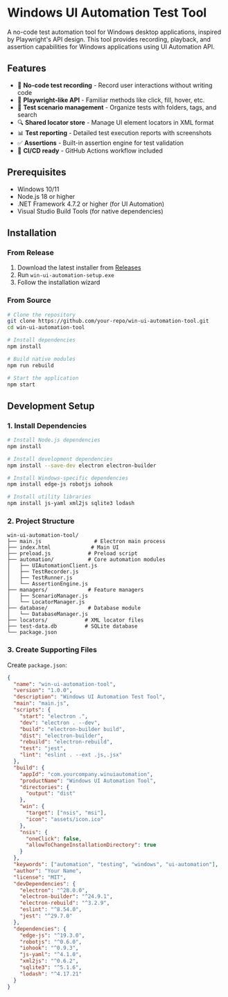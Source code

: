 # Windows UI Automation Test Tool

A no-code test automation tool for Windows desktop applications, inspired by Playwright's API design. This tool provides recording, playback, and assertion capabilities for Windows applications using UI Automation API.

## Features

- 🎯 **No-code test recording** - Record user interactions without writing code
- 🔄 **Playwright-like API** - Familiar methods like click, fill, hover, etc.
- 📁 **Test scenario management** - Organize tests with folders, tags, and search
- 🔍 **Shared locator store** - Manage UI element locators in XML format
- 📊 **Test reporting** - Detailed test execution reports with screenshots
- ✅ **Assertions** - Built-in assertion engine for test validation
- 🚀 **CI/CD ready** - GitHub Actions workflow included

## Prerequisites

- Windows 10/11
- Node.js 18 or higher
- .NET Framework 4.7.2 or higher (for UI Automation)
- Visual Studio Build Tools (for native dependencies)

## Installation

### From Release

1. Download the latest installer from [Releases](https://github.com/your-repo/releases)
2. Run `win-ui-automation-setup.exe`
3. Follow the installation wizard

### From Source

```bash
# Clone the repository
git clone https://github.com/your-repo/win-ui-automation-tool.git
cd win-ui-automation-tool

# Install dependencies
npm install

# Build native modules
npm run rebuild

# Start the application
npm start
```

## Development Setup

### 1. Install Dependencies

```bash
# Install Node.js dependencies
npm install

# Install development dependencies
npm install --save-dev electron electron-builder

# Install Windows-specific dependencies
npm install edge-js robotjs iohook

# Install utility libraries
npm install js-yaml xml2js sqlite3 lodash
```

### 2. Project Structure

```
win-ui-automation-tool/
├── main.js                 # Electron main process
├── index.html             # Main UI
├── preload.js            # Preload script
├── automation/           # Core automation modules
│   ├── UIAutomationClient.js
│   ├── TestRecorder.js
│   ├── TestRunner.js
│   └── AssertionEngine.js
├── managers/             # Feature managers
│   ├── ScenarioManager.js
│   └── LocatorManager.js
├── database/             # Database module
│   └── DatabaseManager.js
├── locators/            # XML locator files
├── test-data.db         # SQLite database
└── package.json
```

### 3. Create Supporting Files

Create `package.json`:
```json
{
  "name": "win-ui-automation-tool",
  "version": "1.0.0",
  "description": "Windows UI Automation Test Tool",
  "main": "main.js",
  "scripts": {
    "start": "electron .",
    "dev": "electron . --dev",
    "build": "electron-builder build",
    "dist": "electron-builder",
    "rebuild": "electron-rebuild",
    "test": "jest",
    "lint": "eslint . --ext .js,.jsx"
  },
  "build": {
    "appId": "com.yourcompany.winuiautomation",
    "productName": "Windows UI Automation Tool",
    "directories": {
      "output": "dist"
    },
    "win": {
      "target": ["nsis", "msi"],
      "icon": "assets/icon.ico"
    },
    "nsis": {
      "oneClick": false,
      "allowToChangeInstallationDirectory": true
    }
  },
  "keywords": ["automation", "testing", "windows", "ui-automation"],
  "author": "Your Name",
  "license": "MIT",
  "devDependencies": {
    "electron": "^28.0.0",
    "electron-builder": "^24.9.1",
    "electron-rebuild": "^3.2.9",
    "eslint": "^8.54.0",
    "jest": "^29.7.0"
  },
  "dependencies": {
    "edge-js": "^19.3.0",
    "robotjs": "^0.6.0",
    "iohook": "^0.9.3",
    "js-yaml": "^4.1.0",
    "xml2js": "^0.6.2",
    "sqlite3": "^5.1.6",
    "lodash": "^4.17.21"
  }
}